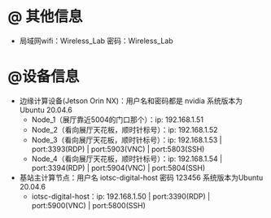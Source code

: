 # @ 其他信息

* 局域网wifi：Wireless_Lab  密码：Wireless_Lab



# @设备信息

- 边缘计算设备(Jetson Orin NX)：用户名和密码都是 nvidia  系统版本为Ubuntu 20.04.6
  - Node_1（展厅靠近5004的门口那个）：ip: 192.168.1.51
  - Node_2（看向展厅天花板，顺时针标号）：ip: 192.168.1.52
  - Node_3（看向展厅天花板，顺时针标号）：ip: 192.168.1.53 | port:3393(RDP) | port:5903(VNC) | port:5803(SSH)
  - Node_4（看向展厅天花板，顺时针标号）：ip: 192.168.1.54 | port:3394(RDP) | port:5904(VNC) | port:5804(SSH)
- 基站主计算节点：用户名 iotsc-digital-host  密码 123456 系统版本为Ubuntu 20.04.6
  - iotsc-digital-host：ip: 192.168.1.50 | port:3390(RDP) | port:5900(VNC) | port:5800(SSH)